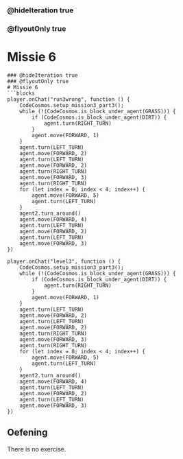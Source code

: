 ### @hideIteration true
### @flyoutOnly true
# Missie 6
```blocks
### @hideIteration true
### @flyoutOnly true
# Missie 6
```blocks
player.onChat("run3wrong", function () {
    CodeCosmos.setup_mission3_part3();
    while (!(CodeCosmos.is_block_under_agent(GRASS))) {
        if (CodeCosmos.is_block_under_agent(DIRT)) {
            agent.turn(RIGHT_TURN)
        }
        agent.move(FORWARD, 1)
    }
    agent.turn(LEFT_TURN)
    agent.move(FORWARD, 2)
    agent.turn(LEFT_TURN)
    agent.move(FORWARD, 2)
    agent.turn(RIGHT_TURN)
    agent.move(FORWARD, 3)
    agent.turn(RIGHT_TURN)
    for (let index = 0; index < 4; index++) {
        agent.move(FORWARD, 5)
        agent.turn(LEFT_TURN)
    }
    agent2.turn_around()
    agent.move(FORWARD, 4)
    agent.turn(LEFT_TURN)
    agent.move(FORWARD, 2)
    agent.turn(LEFT_TURN)
    agent.move(FORWARD, 3)
})
```

```template
player.onChat("level3", function () {
    CodeCosmos.setup_mission3_part3();
    while (!(CodeCosmos.is_block_under_agent(GRASS))) {
        if (CodeCosmos.is_block_under_agent(DIRT)) {
            agent.turn(RIGHT_TURN)
        }
        agent.move(FORWARD, 1)
    }
    agent.turn(LEFT_TURN)
    agent.move(FORWARD, 2)
    agent.turn(LEFT_TURN)
    agent.move(FORWARD, 2)
    agent.turn(RIGHT_TURN)
    agent.move(FORWARD, 3)
    agent.turn(RIGHT_TURN)
    for (let index = 0; index < 4; index++) {
        agent.move(FORWARD, 5)
        agent.turn(LEFT_TURN)
    }
    agent2.turn_around()
    agent.move(FORWARD, 4)
    agent.turn(LEFT_TURN)
    agent.move(FORWARD, 2)
    agent.turn(LEFT_TURN)
    agent.move(FORWARD, 3)
})
```

## Oefening 
There is no exercise.
